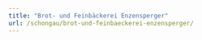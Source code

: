 ```yaml
---
title: "Brot- und Feinbäckerei Enzensperger"
url: /schongau/brot-und-feinbaeckerei-enzensperger/
---
```

